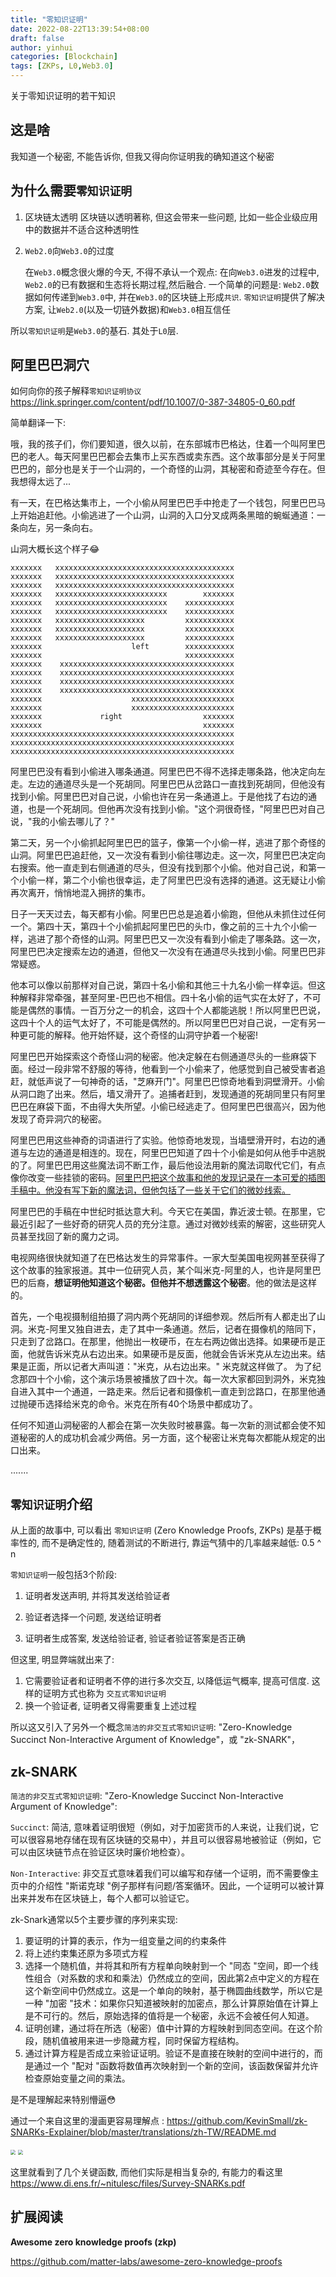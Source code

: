 ```yaml
---
title: "零知识证明"
date: 2022-08-22T13:39:54+08:00
draft: false
author: yinhui
categories: [Blockchain]
tags: [ZKPs, L0,Web3.0] 
---
```


关于零知识证明的若干知识

<!--more-->



## 这是啥

我知道一个秘密, 不能告诉你, 但我又得向你证明我的确知道这个秘密

## 为什么需要`零知识证明`

1. 区块链太透明
   区块链以透明著称, 但这会带来一些问题, 比如一些企业级应用中的数据并不适合这种透明性

2. `Web2.0`向`Web3.0`的过度

   在`Web3.0`概念很火爆的今天, 不得不承认一个观点: 在向`Web3.0`进发的过程中, `Web2.0`的已有数据和生态将长期过程,然后融合. 一个简单的问题是: `Web2.0`数据如何传递到`Web3.0`中, 并在`Web3.0`的区块链上形成`共识`.
   `零知识证明`提供了解决方案, 让`Web2.0`(以及一切链外数据)和`Web3.0`相互信任



所以`零知识证明`是`Web3.0`的基石. 其处于`L0`层.



##  阿里巴巴洞穴

如何向你的孩子解释`零知识证明协议` https://link.springer.com/content/pdf/10.1007/0-387-34805-0_60.pdf

简单翻译一下:

哦，我的孩子们，你们要知道，很久以前，在东部城市巴格达，住着一个叫阿里巴巴的老人。每天阿里巴巴都会去集市上买东西或卖东西。这个故事部分是关于阿里巴巴的，部分也是关于一个山洞的，一个奇怪的山洞，其秘密和奇迹至今存在。但我想得太远了...

有一天，在巴格达集市上，一个小偷从阿里巴巴手中抢走了一个钱包，阿里巴巴马上开始追赶他。小偷逃进了一个山洞，山洞的入口分叉成两条黑暗的蜿蜒通道：一条向左，另一条向右。

山洞大概长这个样子😂

```
xxxxxxx   xxxxxxxxxxxxxxxxxxxxxxxxxxxxxxxxxxxxxxxx
xxxxxxx   xxxxxxxxxxxxxxxxxxxxxxxxxxxxxxxxxxxxxxxx
xxxxxxx   xxxxxxxxxxxxxxxxxxxxxxxxxxxxxxxxxxxxxxxx
xxxxxxx   xxxxxxxxxxxxxxxxxxxxxxxxx        xxxxxxx
xxxxxxx   xxxxxxxxxxxxxxxxxxxxxxxxx    xxxxxxxxxxx
xxxxxxx   xxxxxxxxxxxxxxxxxxxxxxxxx    xxxxxxxxxxx
xxxxxxx   xxxxxxxxxxxxxxxxxxxx         xxxxxxxxxxx
xxxxxxx   xxxxxxxxxxxxxxxxxxxx         xxxxxxxxxxx
xxxxxxx   xxxxxxxxxxxxxxxxxxxx         xxxxxxxxxxx
xxxxxxx                    left        xxxxxxxxxxx
xxxxxxx                                xxxxxxxxxxx
xxxxxxx    xxxxxxxxxxxxxxxxxxxxxxxxxxxxxxxxxxxxxxx
xxxxxxx    xxxxxxxxxxxxxxxxxxxxxxxxxxxxxxxxxxxxxxx
xxxxxxx    xxxxxxxxxxxxxxxxxxxxxxxxxxxxxxxxxxxxxxx
xxxxxxx    xxxxxxxxxxxxxxxxxxxxxxxxxxxxxxxxxxxxxxx
xxxxxxx                    xxxxxxxxxxxxxxxxxxxxxxx
xxxxxxx                    xxxxxxxxxxxxxxxxxxxxxxx
xxxxxxx             right                  xxxxxxx
xxxxxxx                                    xxxxxxx
xxxxxxxxxxxxxxxxxxxxxxxxxxxxxxxxxxxxxxxxxxxxxxxxxx
xxxxxxxxxxxxxxxxxxxxxxxxxxxxxxxxxxxxxxxxxxxxxxxxxx
xxxxxxxxxxxxxxxxxxxxxxxxxxxxxxxxxxxxxxxxxxxxxxxxxx
```



 阿里巴巴没有看到小偷进入哪条通道。阿里巴巴不得不选择走哪条路，他决定向左走。左边的通道尽头是一个死胡同。阿里巴巴从岔路口一直找到死胡同，但他没有找到小偷。阿里巴巴对自己说，小偷也许在另一条通道上。于是他找了右边的通道，也是一个死胡同。但他再次没有找到小偷。"这个洞很奇怪，"阿里巴巴对自己说，"我的小偷去哪儿了？"

第二天，另一个小偷抓起阿里巴巴的篮子，像第一个小偷一样，逃进了那个奇怪的山洞。阿里巴巴追赶他，又一次没有看到小偷往哪边走。这一次，阿里巴巴决定向右搜索。他一直走到右侧通道的尽头，但没有找到那个小偷。他对自己说，和第一个小偷一样，第二个小偷也很幸运，走了阿里巴巴没有选择的通道。这无疑让小偷再次离开，悄悄地混入拥挤的集市。

日子一天天过去，每天都有小偷。阿里巴巴总是追着小偷跑，但他从未抓住过任何一个。第四十天，第四十个小偷抓起阿里巴巴的头巾，像之前的三十九个小偷一样，逃进了那个奇怪的山洞。阿里巴巴又一次没有看到小偷走了哪条路。这一次，阿里巴巴决定搜索左边的通道，但他又一次没有在通道尽头找到小偷。阿里巴巴非常疑惑。

他本可以像以前那样对自己说，第四十名小偷和其他三十九名小偷一样幸运。但这种解释非常牵强，甚至阿里-巴巴也不相信。四十名小偷的运气实在太好了，不可能是偶然的事情。一百万分之一的机会，这四十个人都能逃脱！所以阿里巴巴说，这四十个人的运气太好了，不可能是偶然的。所以阿里巴巴对自己说，一定有另一种更可能的解释。他开始怀疑，这个奇怪的山洞守护着一个秘密!

阿里巴巴开始探索这个奇怪山洞的秘密。他决定躲在右侧通道尽头的一些麻袋下面。经过一段非常不舒服的等待，他看到一个小偷来了，他感觉到自己被受害者追赶，就低声说了一句神奇的话，"芝麻开门"。阿里巴巴惊奇地看到洞壁滑开。小偷从洞口跑了出来。然后，墙又滑开了。追捕者赶到，发现通道的死胡同里只有阿里巴巴在麻袋下面，不由得大失所望。小偷已经逃走了。但阿里巴巴很高兴，因为他发现了奇异洞穴的秘密。

阿里巴巴用这些神奇的词语进行了实验。他惊奇地发现，当墙壁滑开时，右边的通道与左边的通道是相连的。现在，阿里巴巴知道了四十个小偷是如何从他手中逃脱的了。阿里巴巴用这些魔法词不断工作，最后他设法用新的魔法词取代它们，有点像你改变一些挂锁的密码。<u>阿里巴巴把这个故事和他的发现记录在一本可爱的插图手稿中。他没有写下新的魔法词，但他包括了一些关于它们的微妙线索。</u>

阿里巴巴的手稿在中世纪时抵达意大利。今天它在美国，靠近波士顿。在那里，它最近引起了一些好奇的研究人员的充分注意。通过对微妙线索的解密，这些研究人员甚至找回了新的魔力之词。

电视网络很快就知道了在巴格达发生的异常事件。一家大型美国电视网甚至获得了这个故事的独家报道。其中一位研究人员，某个叫米克-阿里的人，也许是阿里巴巴的后裔，**想证明他知道这个秘密。但他并不想透露这个秘密**。他的做法是这样的。

首先，一个电视摄制组拍摄了洞内两个死胡同的详细参观。然后所有人都走出了山洞。米克-阿里又独自进去，走了其中一条通道。然后，记者在摄像机的陪同下，只走到了岔路口。在那里，他抛出一枚硬币，在左右两边做出选择。如果硬币是正面，他就告诉米克从右边出来。如果硬币是反面，他就会告诉米克从左边出来。结果是正面，所以记者大声叫道："米克，从右边出来。" 米克就这样做了。
为了纪念那四十个小偷，这个演示场景被播放了四十次。每一次大家都回到洞外，米克独自进入其中一个通道，一路走来。然后记者和摄像机一直走到岔路口，在那里他通过抛硬币选择给米克的命令。米克在所有40个场景中都成功了。

任何不知道山洞秘密的人都会在第一次失败时被暴露。每一次新的测试都会使不知道秘密的人的成功机会减少两倍。另一方面，这个秘密让米克每次都能从规定的出口出来。

.......



##  `零知识证明`介绍

从上面的故事中, 可以看出 `零知识证明` (Zero Knowledge Proofs,  ZKPs) 是基于概率性的, 而不是确定性的, 随着测试的不断进行, 靠运气猜中的几率越来越低: 0.5 ^ n  

`零知识证明`一般包括3个阶段:

1. 证明者发送声明, 并将其发送给验证者

2. 验证者选择一个问题, 发送给证明者

3. 证明者生成答案, 发送给验证者, 验证者验证答案是否正确

但这里, 明显弊端就出来了:

1. 它需要验证者和证明者不停的进行多次交互, 以降低运气概率, 提高可信度. 这样的证明方式也称为 `交互式零知识证明`
2. 换一个验证者, 证明者又得需要重复上述过程



所以这又引入了另外一个概念`简洁的非交互式零知识证明`: "Zero-Knowledge Succinct Non-Interactive Argument of Knowledge"，或 "zk-SNARK"，

## zk-SNARK

`简洁的非交互式零知识证明`: "Zero-Knowledge Succinct Non-Interactive Argument of Knowledge":

`Succinct`: 简洁,  意味着证明很短（例如，对于加密货币的人来说，让我们说，它可以很容易地存储在现有区块链的交易中），并且可以很容易地被验证（例如，它可以由区块链节点在验证区块时廉价地检查）。

`Non-Interactive`: 非交互式意味着我们可以编写和存储一个证明，而不需要像主页中的介绍性 "斯诺克球 "例子那样有问题/答案循环。因此，一个证明可以被计算出来并发布在区块链上，每个人都可以验证它。



zk-Snark通常以5个主要步骤的序列来实现:

1.  要证明的计算的表示，作为一组变量之间的约束条件
2. 将上述约束集还原为多项式方程
3. 选择一个随机值，并将其和所有方程单向映射到一个 "同态 "空间，即一个线性组合（对系数的求和和乘法）仍然成立的空间，因此第2点中定义的方程在这个新空间中仍然成立。这是一个单向的映射，基于椭圆曲线数学，所以它是一种 "加密 "技术：如果你只知道被映射的加密点，那么计算原始值在计算上是不可行的。然后，原始选择的值将是一个秘密，永远不会被任何人知道。
4. 证明创建，通过将在所选（秘密）值中计算的方程映射到同态空间。在这个阶段，随机值被用来进一步隐藏方程，同时保留方程结构。
5. 通过计算方程是否成立来验证证明。验证不是直接在映射的空间中进行的，而是通过一个 "配对 "函数将数值再次映射到一个新的空间，该函数保留并允许检查原始变量之间的乘法。



是不是理解起来特别懵逼😳

通过一个来自这里的漫画更容易理解点 : https://github.com/KevinSmall/zk-SNARKs-Explainer/blob/master/translations/zh-TW/README.md



<img src="https://github.com/KevinSmall/zk-SNARKs-Explainer/blob/master/translations/zh-TW/page1.png?raw=true" style="zoom:50%;" />
<img src="https://github.com/KevinSmall/zk-SNARKs-Explainer/blob/master/translations/zh-TW/page2.png?raw=true" style="zoom:50%;" />

这里就看到了几个关键函数, 而他们实际是相当复杂的, 有能力的看这里 https://www.di.ens.fr/~nitulesc/files/Survey-SNARKs.pdf





## 扩展阅读

 **Awesome zero knowledge proofs (zkp)**

https://github.com/matter-labs/awesome-zero-knowledge-proofs

